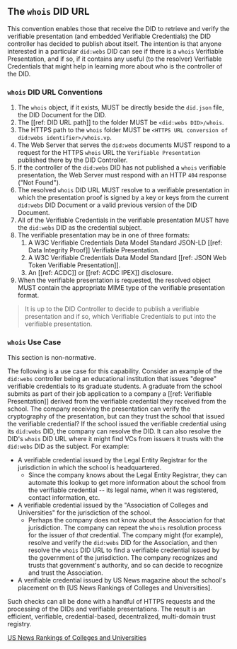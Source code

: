 ## The `whois` DID URL
This convention enables those that receive the DID to retrieve and verify the verifiable presentation (and embedded Verifiable Credentials) the DID controller has decided to publish about itself. The intention is that anyone interested in a particular `did:webs` DID can see if there is a `whois` Verifiable Presentation, and if so, if it contains any useful (to the resolver) Verifiable Credentials that might help in learning more about who is the controller of the DID.

### `whois` DID URL Conventions
1. The `whois` object, if it exists, MUST be directly beside the `did.json` file, the DID Document for the DID.
1. The [[ref: DID URL path]] to the folder MUST be `<did:webs DID>/whois`.
1. The HTTPS path to the `whois` folder MUST be `<HTTPS URL conversion of did:webs identifier>/whois.vp`.
1. The Web Server that serves the `did:webs` documents MUST respond to a request for the HTTPS `whois` URL the `Verifiable Presentation` published there by the DID Controller.
1. If the controller of the `did:webs` DID has not published a `whois` verifiable presentation, the Web Server must respond with an HTTP `404` response ("Not Found").
1. The resolved `whois` DID URL MUST resolve to a verifiable presentation in which the presentation proof is signed by a key or keys from the current `did:webs` DID Document or a valid previous version of the DID Document.
1. All of the Verifiable Credentials in the verifiable presentation MUST have the `did:webs` DID as the credential subject.
1. The verifiable presentation may be in one of three formats:
    1. A W3C Verifiable Credentials Data Model Standard JSON-LD [[ref: Data Integrity Proof]] Verifiable Presentation.
    1. A W3C Verifiable Credentials Data Model Standard [[ref: JSON Web Token Verifiable Presentation]].
    1. An [[ref: ACDC]] or [[ref: ACDC IPEX]] disclosure.
1. When the verifiable presentation is requested, the resolved object MUST contain the appropriate MIME type of the verifiable presentation format.

> It is up to the DID Controller to decide to publish a verifiable presentation and if so, which Verifiable Credentials to put into the verifiable presentation.

### `whois` Use Case
This section is non-normative.

The following is a use case for this capability. Consider an example of the `did:webs` controller being an educational institution that issues "degree" verifiable credentials to its graduate students. A graduate from the school submits as part of their job application to a company a [[ref: Verifiable Presentation]] derived from the verifiable credential they received from the school. The company receiving the presentation can verify the cryptography of the presentation, but can they trust the school that issued the verifiable credential? If the school issued the verifiable credential using its `did:webs` DID, the company can resolve the DID. It can also resolve the DID's `whois` DID URL where it might find VCs from issuers it trusts with the `did:webs` DID as the subject. For example:

* A verifiable credential issued by the Legal Entity Registrar for the jurisdiction in which the school is headquartered.
  * Since the company knows about the Legal Entity Registrar, they can automate this lookup to get more information about the school from the verifiable credential -- its legal name, when it was registered, contact information, etc.
* A verifiable credential issued by the "Association of Colleges and Universities" for the jurisdiction of the school.
  * Perhaps the company does not know about the Association for that jurisdiction. The company can repeat the `whois` resolution process for the issuer of _that_ credential. The company might (for example), resolve and verify the `did:webs` DID for the Association, and then resolve the `whois` DID URL to find a verifiable credential issued by the government of the jurisdiction. The company recognizes and trusts that government's authority, and so can decide to recognize and trust the Association.
* A verifiable credential issued by US News magazine about the school's placement on th [US News Rankings of Colleges and Universities].

Such checks can all be done with a handful of HTTPS requests and the processing of the DIDs and verifiable presentations. The result is an efficient, verifiable, credential-based, decentralized, multi-domain trust registry.

[US News Rankings of Colleges and Universities](https://www.usnews.com/education/best-global-universities)